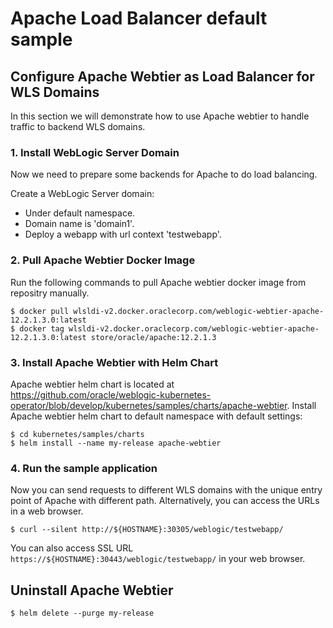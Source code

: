 # Apache Load Balancer default sample
## Configure Apache Webtier as Load Balancer for WLS Domains
In this section we will demonstrate how to use Apache webtier to handle traffic to backend WLS domains.

### 1. Install WebLogic Server Domain
Now we need to prepare some backends for Apache to do load balancing.

Create a WebLogic Server domain:
- Under default namespace.
- Domain name is 'domain1'.
- Deploy a webapp  with url context 'testwebapp'.

### 2. Pull Apache Webtier Docker Image
Run the following commands to pull Apache webtier docker image from repositry manually.
```
$ docker pull wlsldi-v2.docker.oraclecorp.com/weblogic-webtier-apache-12.2.1.3.0:latest
$ docker tag wlsldi-v2.docker.oraclecorp.com/weblogic-webtier-apache-12.2.1.3.0:latest store/oracle/apache:12.2.1.3
```

### 3. Install Apache Webtier with Helm Chart
Apache webtier helm chart is located at https://github.com/oracle/weblogic-kubernetes-operator/blob/develop/kubernetes/samples/charts/apache-webtier.
Install Apache webtier helm chart to default namespace with default settings:
```
$ cd kubernetes/samples/charts
$ helm install --name my-release apache-webtier
```

### 4. Run the sample application
Now you can send requests to different WLS domains with the unique entry point of Apache with different path. Alternatively, you can access the URLs in a web browser.
```
$ curl --silent http://${HOSTNAME}:30305/weblogic/testwebapp/
```
You can also access SSL URL `https://${HOSTNAME}:30443/weblogic/testwebapp/` in your web browser.

## Uninstall Apache Webtier
```
$ helm delete --purge my-release
```
